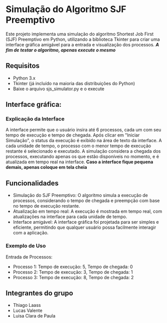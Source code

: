 
# Simulação do Algoritmo SJF Preemptivo
Este projeto implementa uma simulação do algoritmo Shortest Job First (SJF) Preemptivo em Python, utilizando a biblioteca Tkinter para criar uma interface gráfica amigável para a entrada e visualização dos processos. ***A fim de testar o algoritmo, apenas execute o mesmo***

## Requisitos
- Python 3.x
- Tkinter (já incluído na maioria das distribuições do Python)
- Baixe o arquivo sjs_simulator.py e o execute 

## Interface gráfica:
### Explicação da Interface
A interface permite que o usuário insira até 6 processos, cada um com seu tempo de execução e tempo de chegada.
Após clicar em "Iniciar Simulação", o status da execução é exibido na área de texto da interface. A cada unidade de tempo, o processo com o menor tempo de execução restante é selecionado e executado.
A simulação considera a chegada dos processos, executando apenas os que estão disponíveis no momento, e é atualizada em tempo real na interface. **Caso a interface fique pequena demais, apenas coloque em tela cheia**

## Funcionalidades
- Simulação do SJF Preemptivo: O algoritmo simula a execução de processos, considerando o tempo de chegada e preempção com base no tempo de execução restante.
- Atualização em tempo real: A execução é mostrada em tempo real, com atualizações na interface para cada unidade de tempo.
- Interface amigável: A interface gráfica foi projetada para ser simples e eficiente, permitindo que qualquer usuário possa facilmente interagir com a aplicação.
### Exemplo de Uso

Entrada de Processos:
- Processo 1: Tempo de execução: 5, Tempo de chegada: 0
- Processo 2: Tempo de execução: 3, Tempo de chegada: 1
- Processo 3: Tempo de execução: 8, Tempo de chegada: 2

## Integrantes do grupo
- Thiago Laass
- Lucas Valente
- Luisa Clara de Paula
